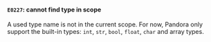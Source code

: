 #### `E0227`: cannot find type in scope

A used type name is not in the current scope. For now, Pandora only support the built-in types: `int`, `str`, `bool`, `float`, `char` and array types.
